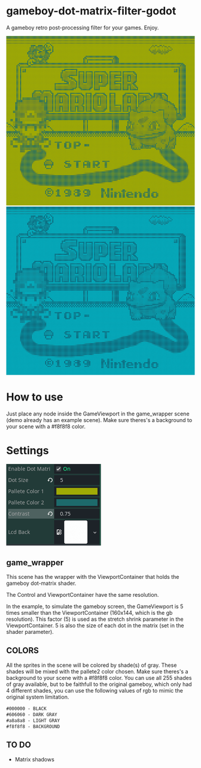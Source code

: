 # gameboy-dot-matrix-filter-godot
A gameboy retro post-processing filter for your games. Enjoy.

![DEMO1](gif_pallete1.gif)
![DEMO2](gif_pallete2.gif)

# How to use

Just place any node inside the GameViewport in the game_wrapper scene (demo already has an example scene).
Make sure theres's a background to your scene with a #f8f8f8 color.

# Settings

![options](options.PNG)

## game_wrapper

This scene has the wrapper with the ViewportContainer that holds the gameboy dot-matrix shader.

The Control and ViewportContainer have the same resolution. 

In the example, to simulate the gameboy screen, the GameViewport is 5 times smaller than the ViewportContainer (160x144, which is the gb resolution). This factor (5) is used as the stretch shrink parameter in the ViewportContainer. 5 is also the size of each dot in the matrix (set in the shader parameter).

## COLORS

All the sprites in the scene will be colored by shade(s) of gray. These shades will be mixed with the pallete2 color chosen.
Make sure theres's a background to your scene with a #f8f8f8 color.
You can use all 255 shades of gray available, but to be faithfull to the original gameboy, which only had 4 different shades, you can use the following values of rgb to mimic the original system limitation.

```
#000000 - BLACK
#606060 - DARK GRAY
#a8a8a8 - LIGHT GRAY
#f8f8f8 - BACKGROUND
```

## TO DO
- Matrix shadows
